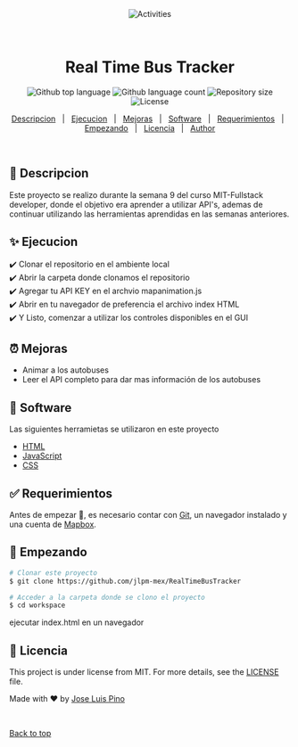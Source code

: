 <div align="center" id="top"> 
  <img src="./.github/app.gif" alt="Activities" />

  &#xa0;

  <!-- <a href="https://activities.netlify.app">Demo</a> -->
</div>

<h1 align="center">Real Time Bus Tracker</h1>

<p align="center">
  <img alt="Github top language" src="https://img.shields.io/github/languages/top/jlpm-mex/RealTimeBusTracker?color=56BEB8">

  <img alt="Github language count" src="https://img.shields.io/github/languages/count/jlpm-mex/RealTimeBusTracker?color=56BEB8">

  <img alt="Repository size" src="https://img.shields.io/github/repo-size/jlpm-mex/RealTimeBusTracker?color=56BEB8">

  <img alt="License" src="https://img.shields.io/github/license/jlpm-mex/RealTimeBusTracker?color=56BEB8">

  <!-- <img alt="Github issues" src="https://img.shields.io/github/issues/{{YOUR_GITHUB_USERNAME}}/activities?color=56BEB8" /> -->

  <!-- <img alt="Github forks" src="https://img.shields.io/github/forks/{{YOUR_GITHUB_USERNAME}}/activities?color=56BEB8" /> -->

  <!-- <img alt="Github stars" src="https://img.shields.io/github/stars/{{YOUR_GITHUB_USERNAME}}/activities?color=56BEB8" /> -->
</p>

<!-- Status -->

<!-- <h4 align="center"> 
	🚧  Activities 🚀 Under construction...  🚧
</h4> 

<hr> -->

<p align="center">
  <a href="#dart-descripcion">Descripcion</a> &#xa0; | &#xa0; 
  <a href="#sparkles-ejecucion">Ejecucion</a> &#xa0; | &#xa0;
  <a href="#alarm_clock-mejoras">Mejoras</a> &#xa0; | &#xa0;
  <a href="#rocket-software">Software</a> &#xa0; | &#xa0;
  <a href="#white_check_mark-requerimientos">Requerimientos</a> &#xa0; | &#xa0;
  <a href="#checkered_flag-empezando">Empezando</a> &#xa0; | &#xa0;
  <a href="#memo-licencia">Licencia</a> &#xa0; | &#xa0;
  <a href="https://github.com/jlpm-mex" target="_blank">Author</a>
</p>

<br>

## :dart: Descripcion ##

Este proyecto se realizo durante la semana 9 del curso MIT-Fullstack developer, donde el objetivo era aprender a utilizar API's, ademas de continuar utilizando las herramientas aprendidas en las semanas anteriores.

## :sparkles: Ejecucion ##

:heavy_check_mark: Clonar el repositorio en el ambiente local\
:heavy_check_mark: Abrir la carpeta donde clonamos el repositorio\
:heavy_check_mark: Agregar tu API KEY en el archvio mapanimation.js\
:heavy_check_mark: Abrir en tu navegador de preferencia el archivo index HTML\
:heavy_check_mark: Y Listo, comenzar a utilizar los controles disponibles en el GUI


## :alarm_clock: Mejoras ##

- Animar a los autobuses
- Leer el API completo para dar mas información de los autobuses

## :rocket: Software ##
Las siguientes herramietas se utilizaron en este proyecto
- [HTML](https://developer.mozilla.org/en-US/docs/Web/HTML)
- [JavaScript](https://developer.mozilla.org/en-US/docs/Web/JavaScript)
- [CSS](https://developer.mozilla.org/en-US/docs/Web/CSS)

## :white_check_mark: Requerimientos ##

Antes de empezar :checkered_flag:, es necesario contar con [Git](https://git-scm.com), un navegador instalado y una cuenta de [Mapbox](https://www.mapbox.com/).

## :checkered_flag: Empezando ##

```bash
# Clonar este proyecto
$ git clone https://github.com/jlpm-mex/RealTimeBusTracker

# Acceder a la carpeta donde se clono el proyecto
$ cd workspace
```
ejecutar index.html en un navegador


## :memo: Licencia ##

This project is under license from MIT. For more details, see the [LICENSE](LICENSE.md) file.


Made with :heart: by <a href="https://github.com/jlpm-mex" target="_blank">Jose Luis Pino</a>

&#xa0;

<a href="#top">Back to top</a>
